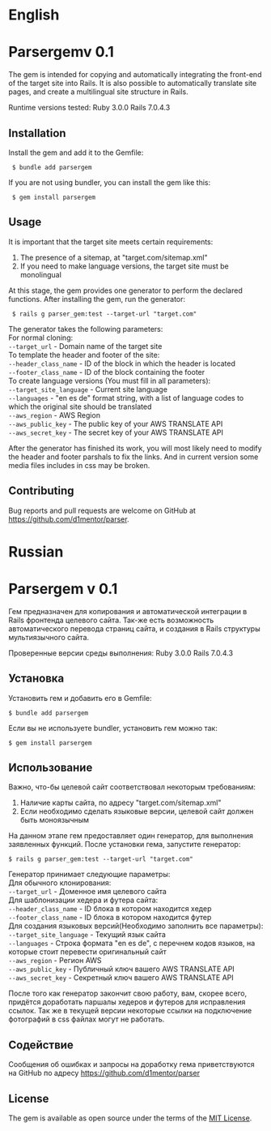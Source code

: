 # English

# Parsergemv 0.1

The gem is intended for copying and automatically integrating the front-end of the target site into Rails. It is also possible to automatically translate site pages, and create a multilingual site structure in Rails.

Runtime versions tested:
Ruby 3.0.0
Rails 7.0.4.3

## Installation

Install the gem and add it to the Gemfile:

     $ bundle add parsergem

If you are not using bundler, you can install the gem like this:

     $ gem install parsergem

## Usage

It is important that the target site meets certain requirements:
1) The presence of a sitemap, at "target.com/sitemap.xml"
2) If you need to make language versions, the target site must be monolingual

At this stage, the gem provides one generator to perform the declared functions.
After installing the gem, run the generator:

     $ rails g parser_gem:test --target-url "target.com"

The generator takes the following parameters: <br />
For normal cloning: <br />
`--target_url` - Domain name of the target site <br />
To template the header and footer of the site: <br />
`--header_class_name` - ID of the block in which the header is located <br />
`--footer_class_name` - ID of the block containing the footer  <br />
To create language versions (You must fill in all parameters): <br />
`--target_site_language` - Current site language <br />
`--languages` - "en es de" format string, with a list of language codes to which the  original site should be translated <br />
`--aws_region` - AWS Region <br />
`--aws_public_key` - The public key of your AWS TRANSLATE API <br />
`--aws_secret_key` - The secret key of your AWS TRANSLATE API <br />

After the generator has finished its work, you will most likely need to modify the header and footer parshals to fix the links. And in current version some media files includes in css may be broken.

## Contributing

Bug reports and pull requests are welcome on GitHub at https://github.com/d1mentor/parser.

# Russian

# Parsergem v 0.1

Гем предназначен для копирования и автоматической интеграции в Rails фронтенда целевого сайта. Так-же есть возможность автоматического перевода страниц сайта, и создания в Rails структуры мультиязычного сайта.

Проверенные версии среды выполнения:
Ruby 3.0.0
Rails 7.0.4.3

## Установка

Установить гем и добавить его в Gemfile:

    $ bundle add parsergem

Если вы не используете bundler, установить гем можно так:

    $ gem install parsergem 

## Использование

Важно, что-бы целевой сайт соответствовал некоторым требованиям:
1) Наличие карты сайта, по адресу "target.com/sitemap.xml"
2) Если необходимо сделать языковые версии, целевой сайт должен быть моноязычным

На данном этапе гем предоставляет один генератор, для выполнения заявленных функций.
После установки гема, запустите генератор:

    $ rails g parser_gem:test --target-url "target.com"

Генератор принимает следующие параметры: <br />
    Для обычного клонирования: <br />
        `--target_url` - Доменное имя целевого сайта <br />
    Для шаблонизации хедера и футера сайта: <br />
        `--header_class_name` - ID блока в котором находится хедер <br />
        `--footer_class_name` - ID блока в котором находится футер <br />
    Для создания языковых версий(Необходимо заполнить все параметры): <br />
        `--target_site_language` - Текущий язык сайта <br />
        `--languages` - Строка формата "en es de", с перечнем кодов языков, на которые  стоит перевести оригинальный сайт <br />
        `--aws_region` - Регион AWS <br />
        `--aws_public_key` - Публичный ключ вашего AWS TRANSLATE API <br />
        `--aws_secret_key` - Секретный ключ вашего AWS TRANSLATE API <br />

После того как генератор закончит свою работу, вам, скорее всего, придётся доработать паршалы хедеров и футеров для исправления ссылок. Так же в текущей версии некоторые ссылки на подключение фотографий в css файлах могут не работать.

## Содействие

Сообщения об ошибках и запросы на доработку гема приветствуются на GitHub по адресу https://github.com/d1mentor/parser

## License

The gem is available as open source under the terms of the [MIT License](https://opensource.org/licenses/MIT).


